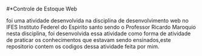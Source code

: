 #*Controle de Estoque Web

foi uma atividade desenvolvida na disciplina de desenvolvimento web  no  IFES
Instituto Federel do Espirito santo  sendo o Professor Ricardo Maroquio nesta 
disciplina, foi desenvolvida essa atividade como forma de atividade de praticar 
os conhecimentos que estavam sendo ensinados,este repositorio contem os codigos 
dessa atividade feita por mim.
 
